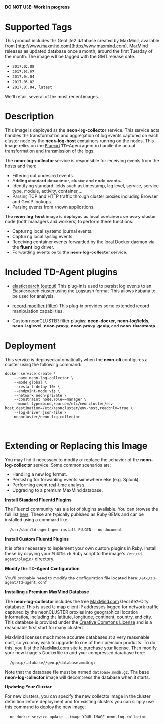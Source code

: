 **DO NOT USE: Work in progress**

# Supported Tags

This product includes the GeoLite2 database created by MaxMind, available from [http://www.maxmind.com](http://www.maxmind.com).  MaxMind releases an updated database once a month, around the first Tuesday of the month.  The image will be tagged with the GMT release date.

* `2017.02.08`
* `2017.03.07`
* `2017.04.04`
* `2017.05.02`
* `2017.07.04, latest`

We'll retain several of the most recent images.

# Description

This image is deployed as the **neon-log-collector** service.  This service acts handles the transformation and aggregation of log events captured on each cluster node by the **neon-log-host** containers running on the nodes.  This image relies on the [Fluentd](http://www.fluentd.org/) TD-Agent agent to handle the actual transformation and transmission of the logs.

The **neon-log-collector** service is responsible for receiving events from the hosts and then:

* Filtering out undesired events.
* Adding standard datacenter, cluster and node events.
* Identifying standard fields such as timestamp, log level, service, service type, module, activity, container,...
* Parsing TCP and HTTP traffic through cluster proxies including Browser and GeoIP lookups.
* Parsing events from known applications.

The **neon-log-host** image is deployed as local containers on every cluster node (both managers and workers) to perform these functions:

* Capturing local systemd journal events.
* Capturing local syslog events.
* Receiving container events forwarded by the local Docker daemon via the **fluent** log driver.
* Forwarding events on to the **neon-log-collector** service.

# Included TD-Agent plugins

* [elasticsearch (output)](https://github.com/uken/fluent-plugin-elasticsearch) This plug-in is used to persist log events to an Elasticsearch cluster using the Logstash format.  This allows Kabana to be used for analysis.

* [record-modifier (filter)](https://github.com/repeatedly/fluent-plugin-record-modifier) This plug-in provides some extended record manipulation capabilities.

* Custom neonCLUSTER filter plugins: **neon-docker**, **neon-logfields**, **neon-loglevel**, **neon-proxy**, **neon-proxy-geoip**, and **neon-timestamp**.

# Deployment

This service is deployed automatically when the **neon-cli** configures a cluster using the following command:

````
docker service create \
    --name neon-log-collector \
    --mode global \
    --restart-delay 10s \
    --endpoint-mode vip \
    --network neon-private \
    --constraint node.role==manager \
    --mount type=bind,source=/etc/neoncluster/env-host,destination=/etc/neoncluster/env-host,readonly=true \
    --log-driver json-file \
    neoncluster/neon-log-collector
````
&nbsp;
# Extending or Replacing this Image

You may find it necessary to modify or replace the behavior of the **neon-log-collector** service.  Some common scenarios are:

* Handling a new log format.
* Persisting for forwarding events somewhere else (e.g. Splunk).
* Performing event real-time analysis.
* Upgrading to a premium MaxMind database.

**Install Standard Fluentd Plugins**

The Fluentd community has a a lot of plugins available.  You can browse the full list [here](http://www.fluentd.org/plugins).  These are typically publshed as Ruby GEMs and can be installed using a command like:

&nbsp;&nbsp;&nbsp;&nbsp;`/usr/sbin/td-agent-gem install PLUGIN --no-document`

**Install Custom Fluentd Plugins**

It is often necessary to implement your own custom plugins in Ruby.  Install these by copying your `PLUGIN.rb` Ruby script to the image's `/etc/td-agent/plugin/` directory.

**Modify the TD-Agent Configuration**

You'll probably need to modify the configuration file located here: `/etc/td-agent/td-agent.conf`

**Installing a Premium MaxMind Database**

The **neon-log-collector** includes the free [MaxMind.com](http://maxmind.com) GeoLite2-City database.  This is used to map client IP addresses logged for network traffic captured by the neonCLUSTER proxies into geographical location information, including the latitute, longitude, continent, country, and city.  This database is provided under the [Creative Commons License](https://creativecommons.org/licenses/by-sa/4.0/) and is a reasonable first start for many clusters.

MaxMind licenses much more accurate databases at a very reasonable cost, so you may wish to upgrade to one of their premium products.  To do this, you first the [MaxMind.com](http://maxmind.com) site to purchase your license.  Then modify your new image's Dockerfile to add your compressed database here:

&nbsp;&nbsp;&nbsp;&nbsp;`/geoip/database//geoip/database.mmdb.gz`

Note that the database file must be named `database.mmdb.gz`.  The base **neon-log-collector** image will decompress the database when it starts.

**Updating Your Cluster**

For new clusters, you can specify the new collector image in the cluster definition before deployment and for existing clusters you can simply use this command to deploy the new image:

&nbsp;&nbsp;&nbsp;&nbsp;`nc docker service update --image YOUR-IMAGE neon-log-collector`
